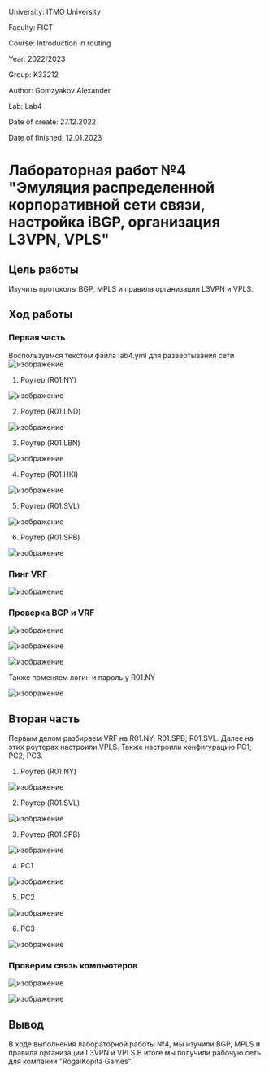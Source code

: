 University: ITMO University

Faculty: FICT

Course: Introduction in routing

Year: 2022/2023

Group: K33212

Author: Gomzyakov Alexander

Lab: Lab4

Date of create: 27.12.2022

Date of finished: 12.01.2023
# Лабораторная работ №4 "Эмуляция распределенной корпоративной сети связи, настройка iBGP, организация L3VPN, VPLS" #

## Цель работы ##
Изучить протоколы BGP, MPLS и правила организации L3VPN и VPLS.
## Ход работы ##
### Первая часть ###
Воспользуемся текстом файла lab4.yml для развертывания сети
![изображение](https://user-images.githubusercontent.com/71012423/212117020-e2cb7938-85f4-487e-8349-4ad6d5456016.png)
1. Роутер (R01.NY)

![изображение](https://user-images.githubusercontent.com/71012423/212127373-2866a031-f88b-4ad8-b53c-90acbe648b48.png)

2. Роутер (R01.LND)

![изображение](https://user-images.githubusercontent.com/71012423/212121882-02c4a011-cc6d-4634-b045-a203af462dc3.png)

3. Роутер (R01.LBN)

![изображение](https://user-images.githubusercontent.com/71012423/212122801-fe3ce92a-3cfe-4075-a257-b3acf566dd68.png)

4. Роутер (R01.HKI)

![изображение](https://user-images.githubusercontent.com/71012423/212123728-26b0ee5a-cfa4-4b37-a09c-09cb730994e4.png)

5. Роутер (R01.SVL)

![изображение](https://user-images.githubusercontent.com/71012423/212129348-584e3627-2ce6-49fa-afa3-acaba5e6ba7e.png)

6. Роутер (R01.SPB)

![изображение](https://user-images.githubusercontent.com/71012423/212127517-b18e0a80-a86b-4c68-8f7d-7606c35c37cd.png)

### Пинг VRF ###

![изображение](https://user-images.githubusercontent.com/71012423/212136312-1dffafc8-8284-46e5-a333-c8b13f3e186b.png)

### Проверка BGP и VRF ###
![изображение](https://user-images.githubusercontent.com/71012423/212134563-a08574f5-232b-49b3-bbdc-2d2f2d18f6ff.png)

![изображение](https://user-images.githubusercontent.com/71012423/212134590-6424bc0a-7fa4-4590-9dea-cbbc51db55f4.png)

![изображение](https://user-images.githubusercontent.com/71012423/212134787-07a4a3ea-08ba-40a0-8c85-24824614a054.png)

Также поменяем логин и пароль у R01.NY

![изображение](https://user-images.githubusercontent.com/71012423/212144646-16aff6ca-a2c7-402b-bd07-dc1f04af2825.png)

## Вторая часть ##
Первым делом разбираем VRF на R01.NY; R01.SPB; R01.SVL. Далее на этих роутерах настроили VPLS. Также настроили конфигурацию PC1; PC2; PC3. 

1. Роутер (R01.NY)

![изображение](https://user-images.githubusercontent.com/71012423/212158238-e3e65dc4-35df-4ab3-b5de-23640e3c0481.png)

2. Роутер (R01.SVL)

![изображение](https://user-images.githubusercontent.com/71012423/212158286-62035d15-ab7e-48e8-8960-8df64c6bac23.png)

3. Роутер (R01.SPB)

![изображение](https://user-images.githubusercontent.com/71012423/212158318-27c4b0bc-82ee-4d50-a77e-5be50cfa8a4c.png)

4. PC1

![изображение](https://user-images.githubusercontent.com/71012423/212158515-2ddf00d5-7008-4991-a16d-58088b1d6f5e.png)

5. PC2

![изображение](https://user-images.githubusercontent.com/71012423/212158644-b9a02ddd-246b-4388-834b-b9b3dfef0cdf.png)

6. PC3

![изображение](https://user-images.githubusercontent.com/71012423/212158590-60984cd3-e534-45eb-aa89-f7c865c36eeb.png)

### Проверим связь компьютеров ###
![изображение](https://user-images.githubusercontent.com/71012423/212160075-7803633f-300e-41a9-aa07-2ea19953b08a.png)

![изображение](https://user-images.githubusercontent.com/71012423/212161315-72cedda7-9006-480c-91c2-aa83402ff1c0.png)

## Вывод ##
В ходе выполнения лабораторной работы №4, мы изучили BGP, MPLS и правила организации L3VPN и VPLS.В итоге мы получили рабочую сеть для компании "RogaIKopita Games".
